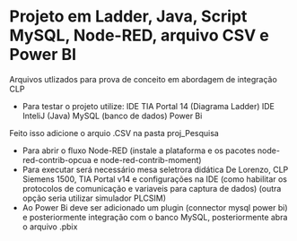 # Projeto em Ladder, Java, Script MySQL, Node-RED, arquivo CSV e Power BI
 
Arquivos utlizados para prova de conceito em abordagem de integração CLP
  
- Para testar o projeto utilize:
 IDE TIA Portal 14 (Diagrama Ladder) 
 IDE InteliJ (Java)
 MySQL (banco de dados)
 Power Bi

Feito isso adicione o arquio .CSV na pasta proj_Pesquisa

- Para abrir o fluxo Node-RED (instale a plataforma e os pacotes node-red-contrib-opcua e node-red-contrib-moment)
- Para executar será necessário mesa seletrora didática De Lorenzo, CLP Siemens 1500, TIA Portal v14 e configurações na IDE (como habilitar os protocolos de comunicação e variaveis para captura de dados) (outra opção seria utilizar simulador PLCSIM)
- Ao Power Bi deve ser adicionado um plugin (connector mysql power bi) e posteriormente integração com o banco MySQL, posteriormente abra o arquivo .pbix
